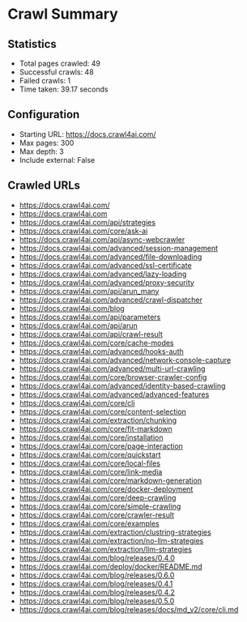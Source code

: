 # Crawl Summary

## Statistics
- Total pages crawled: 49
- Successful crawls: 48
- Failed crawls: 1
- Time taken: 39.17 seconds

## Configuration
- Starting URL: https://docs.crawl4ai.com/
- Max pages: 300
- Max depth: 3
- Include external: False

## Crawled URLs
- https://docs.crawl4ai.com/
- https://docs.crawl4ai.com
- https://docs.crawl4ai.com/api/strategies
- https://docs.crawl4ai.com/core/ask-ai
- https://docs.crawl4ai.com/api/async-webcrawler
- https://docs.crawl4ai.com/advanced/session-management
- https://docs.crawl4ai.com/advanced/file-downloading
- https://docs.crawl4ai.com/advanced/ssl-certificate
- https://docs.crawl4ai.com/advanced/lazy-loading
- https://docs.crawl4ai.com/advanced/proxy-security
- https://docs.crawl4ai.com/api/arun_many
- https://docs.crawl4ai.com/advanced/crawl-dispatcher
- https://docs.crawl4ai.com/blog
- https://docs.crawl4ai.com/api/parameters
- https://docs.crawl4ai.com/api/arun
- https://docs.crawl4ai.com/api/crawl-result
- https://docs.crawl4ai.com/core/cache-modes
- https://docs.crawl4ai.com/advanced/hooks-auth
- https://docs.crawl4ai.com/advanced/network-console-capture
- https://docs.crawl4ai.com/advanced/multi-url-crawling
- https://docs.crawl4ai.com/core/browser-crawler-config
- https://docs.crawl4ai.com/advanced/identity-based-crawling
- https://docs.crawl4ai.com/advanced/advanced-features
- https://docs.crawl4ai.com/core/cli
- https://docs.crawl4ai.com/core/content-selection
- https://docs.crawl4ai.com/extraction/chunking
- https://docs.crawl4ai.com/core/fit-markdown
- https://docs.crawl4ai.com/core/installation
- https://docs.crawl4ai.com/core/page-interaction
- https://docs.crawl4ai.com/core/quickstart
- https://docs.crawl4ai.com/core/local-files
- https://docs.crawl4ai.com/core/link-media
- https://docs.crawl4ai.com/core/markdown-generation
- https://docs.crawl4ai.com/core/docker-deployment
- https://docs.crawl4ai.com/core/deep-crawling
- https://docs.crawl4ai.com/core/simple-crawling
- https://docs.crawl4ai.com/core/crawler-result
- https://docs.crawl4ai.com/core/examples
- https://docs.crawl4ai.com/extraction/clustring-strategies
- https://docs.crawl4ai.com/extraction/no-llm-strategies
- https://docs.crawl4ai.com/extraction/llm-strategies
- https://docs.crawl4ai.com/blog/releases/0.4.0
- https://docs.crawl4ai.com/deploy/docker/README.md
- https://docs.crawl4ai.com/blog/releases/0.6.0
- https://docs.crawl4ai.com/blog/releases/0.4.1
- https://docs.crawl4ai.com/blog/releases/0.4.2
- https://docs.crawl4ai.com/blog/releases/0.5.0
- https://docs.crawl4ai.com/blog/releases/docs/md_v2/core/cli.md
